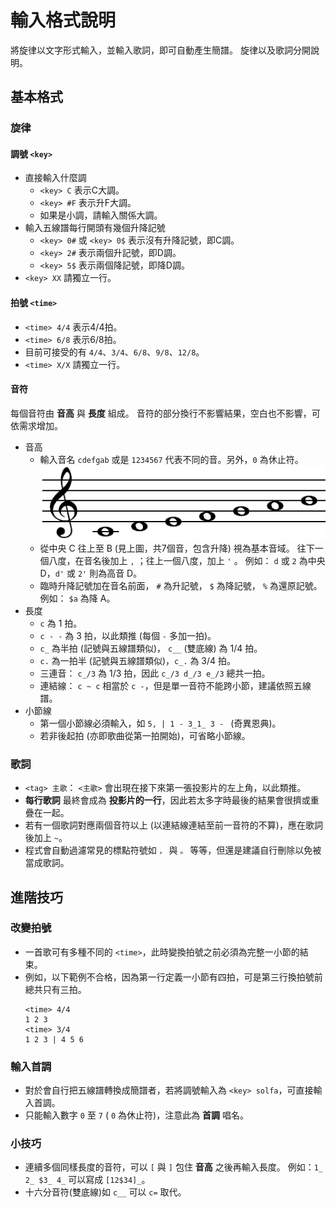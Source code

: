 # 輸入格式說明

將旋律以文字形式輸入，並輸入歌詞，即可自動產生簡譜。
旋律以及歌詞分開說明。

## 基本格式

### 旋律
#### 調號 ```<key>```
* 直接輸入什麼調
    - ```<key> C``` 表示C大調。
    - ```<key> #F``` 表示升F大調。
    - 如果是小調，請輸入關係大調。
* 輸入五線譜每行開頭有幾個升降記號
    - ```<key> 0#``` 或 ```<key> 0$``` 表示沒有升降記號，即C調。
    - ```<key> 2#``` 表示兩個升記號，即D調。
    - ```<key> 5$``` 表示兩個降記號，即降D調。
* ```<key> XX``` 請獨立一行。

#### 拍號 ```<time>```
* ```<time> 4/4``` 表示4/4拍。
* ```<time> 6/8``` 表示6/8拍。
* 目前可接受的有 ```4/4```、```3/4```、```6/8```、```9/8```、```12/8```。
* ```<time> X/X``` 請獨立一行。

#### 音符
每個音符由 __音高__ 與 __長度__ 組成。
音符的部分換行不影響結果，空白也不影響，可依需求增加。
* 音高
    - 輸入音名 ```cdefgab``` 或是 ```1234567``` 代表不同的音。另外，```0``` 為休止符。
      ![alt text](image/c_scale.png "基本音域")
    - 從中央 C 往上至 B (見上圖，共7個音，包含升降) 視為基本音域。
      往下一個八度，在音名後加上 ```,``` ；往上一個八度，加上 ```'``` 。
      例如： ```d``` 或 ```2``` 為中央 D，```d'``` 或 ```2'``` 則為高音 D。
    - 臨時升降記號加在音名前面， ```#``` 為升記號， ```$``` 為降記號， ```%``` 為還原記號。
      例如： ```$a``` 為降 A。
* 長度
    - ```c``` 為 1 拍。
    - ```c - -``` 為 3 拍，以此類推 (每個 ```-``` 多加一拍)。
    - ```c_``` 為半拍 (記號與五線譜類似)， ```c__``` (雙底線) 為 1/4 拍。
    - ```c.``` 為一拍半 (記號與五線譜類似)，```c_.``` 為 3/4 拍。
    - 三連音： ```c_/3``` 為 1/3 拍，因此 ```c_/3 d_/3 e_/3``` 總共一拍。
    - 連結線： ```c ~ c``` 相當於 ```c -```，但是單一音符不能跨小節，建議依照五線譜。
* 小節線
    - 第一個小節線必須輸入，如 ```5, | 1 - 3_1_ 3 - ``` (奇異恩典)。
    - 若非後起拍 (亦即歌曲從第一拍開始)，可省略小節線。

### 歌詞
* ```<tag> 主歌```： ```<主歌>``` 會出現在接下來第一張投影片的左上角，以此類推。
* __每行歌詞__ 最終會成為 __投影片的一行__，因此若太多字時最後的結果會很擠或重疊在一起。
* 若有一個歌詞對應兩個音符以上 (以連結線連結至前一音符的不算)，應在歌詞後加上 ```~```。
* 程式會自動過濾常見的標點符號如 ```，``` 與 ```。``` 等等，但還是建議自行刪除以免被當成歌詞。



## 進階技巧

### 改變拍號
* 一首歌可有多種不同的 ```<time>```，此時變換拍號之前必須為完整一小節的結束。
* 例如，以下範例不合格，因為第一行定義一小節有四拍，可是第三行換拍號前總共只有三拍。
  ```
  <time> 4/4
  1 2 3
  <time> 3/4
  1 2 3 | 4 5 6
  ```

### 輸入首調
* 對於會自行把五線譜轉換成簡譜者，若將調號輸入為 ```<key> solfa```，可直接輸入首調。
* 只能輸入數字 ```0``` 至 ```7``` ( ```0``` 為休止符)，注意此為 __首調__ 唱名。

### 小技巧
* 連續多個同樣長度的音符，可以 ```[``` 與 ```]``` 包住 __音高__ 之後再輸入長度。
  例如：```1_ 2_ $3_ 4_``` 可以寫成 ```[12$34]_```。
* 十六分音符(雙底線)如 ```c__``` 可以 ```c=``` 取代。





